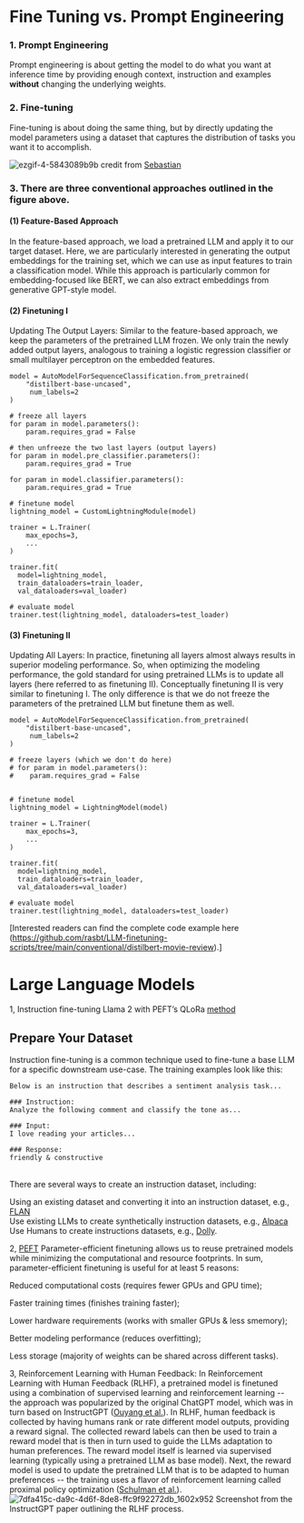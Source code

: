 # Fine Tuning vs. Prompt Engineering 
### 1. Prompt Engineering
Prompt engineering is about getting the model to do what you want at inference time by providing enough context, instruction and examples **without** changing the underlying weights.
### 2.  Fine-tuning
Fine-tuning is about doing the same thing, but by directly updating the model parameters using a dataset that captures the distribution of tasks you want it to accomplish.

![ezgif-4-5843089b9b](https://github.com/nestor-sun/llm/assets/26111084/465d16cb-e037-466b-a4ca-19c8a87361f6)
credit from [Sebastian](https://magazine.sebastianraschka.com/p/finetuning-large-language-models) <br/>
### 3.  There are three conventional approaches outlined in the figure above.
#### (1) Feature-Based Approach
In the feature-based approach, we load a pretrained LLM and apply it to our target dataset. Here, we are particularly interested in generating the output embeddings for the training set, which we can use as input features to train a classification model. While this approach is particularly common for embedding-focused like BERT, we can also extract embeddings from generative GPT-style model. 
#### (2) Finetuning I 
Updating The Output Layers: Similar to the feature-based approach, we keep the parameters of the pretrained LLM frozen. We only train the newly added output layers, analogous to training a logistic regression classifier or small multilayer perceptron on the embedded features.
```
model = AutoModelForSequenceClassification.from_pretrained(
    "distilbert-base-uncased",
     num_labels=2
) 

# freeze all layers
for param in model.parameters():
    param.requires_grad = False
    
# then unfreeze the two last layers (output layers)
for param in model.pre_classifier.parameters():
    param.requires_grad = True

for param in model.classifier.parameters():
    param.requires_grad = True
    
# finetune model
lightning_model = CustomLightningModule(model)

trainer = L.Trainer(
    max_epochs=3,
    ...
)

trainer.fit(
  model=lightning_model,
  train_dataloaders=train_loader,
  val_dataloaders=val_loader)

# evaluate model
trainer.test(lightning_model, dataloaders=test_loader)
```
#### (3) Finetuning II 
Updating All Layers: In practice, finetuning all layers almost always results in superior modeling performance. So, when optimizing the modeling performance, the gold standard for using pretrained LLMs is to update all layers (here referred to as finetuning II). Conceptually finetuning II is very similar to finetuning I. The only difference is that we do not freeze the parameters of the pretrained LLM but finetune them as well.

```
model = AutoModelForSequenceClassification.from_pretrained(
    "distilbert-base-uncased",
     num_labels=2
) 

# freeze layers (which we don't do here)
# for param in model.parameters():
#    param.requires_grad = False
    

# finetune model
lightning_model = LightningModel(model)

trainer = L.Trainer(
    max_epochs=3,
    ...
)

trainer.fit(
  model=lightning_model,
  train_dataloaders=train_loader,
  val_dataloaders=val_loader)

# evaluate model
trainer.test(lightning_model, dataloaders=test_loader)
```
[Interested readers can find the complete code example here (https://github.com/rasbt/LLM-finetuning-scripts/tree/main/conventional/distilbert-movie-review).]

# Large Language Models
1, Instruction fine-tuning Llama 2 with PEFT’s QLoRa [method](https://github.com/nestor-sun/llm/blob/main/demo/fine-tune.py) 
## Prepare Your Dataset
Instruction fine-tuning is a common technique used to fine-tune a base LLM for a specific downstream use-case. The training examples look like this:
```
Below is an instruction that describes a sentiment analysis task...

### Instruction:
Analyze the following comment and classify the tone as...

### Input:
I love reading your articles...

### Response:
friendly & constructive
```
<br/>
There are several ways to create an instruction dataset, including:

Using an existing dataset and converting it into an instruction dataset, e.g., [FLAN](https://huggingface.co/datasets/SirNeural/flan_v2)<br/>
Use existing LLMs to create synthetically instruction datasets, e.g., [Alpaca](https://huggingface.co/datasets/tatsu-lab/alpaca) <br/>
Use Humans to create instructions datasets, e.g., [Dolly](https://huggingface.co/datasets/databricks/databricks-dolly-15k).

2, [PEFT](https://github.com/nestor-sun/llm/blob/main/demo/peft-fine-tune.py)
Parameter-efficient finetuning allows us to reuse pretrained models while minimizing the computational and resource footprints. In sum, parameter-efficient finetuning is useful for at least 5 reasons:

Reduced computational costs (requires fewer GPUs and GPU time);

Faster training times (finishes training faster);

Lower hardware requirements (works with smaller GPUs & less smemory);

Better modeling performance (reduces overfitting);

Less storage (majority of weights can be shared across different tasks).

3, Reinforcement Learning with Human Feedback: In Reinforcement Learning with Human Feedback (RLHF), a pretrained model is finetuned using a combination of supervised learning and reinforcement learning -- the approach was popularized by the original ChatGPT model, which was in turn based on InstructGPT ([Ouyang et al.](https://arxiv.org/abs/2203.02155)). 
In RLHF, human feedback is collected by having humans rank or rate different model outputs, providing a reward signal. The collected reward labels can then be used to train a reward model that is then in turn used to guide the LLMs adaptation to human preferences. The reward model itself is learned via supervised learning (typically using a pretrained LLM as base model). Next, the reward model is used to update the pretrained LLM that is to be adapted to human preferences -- the training uses a flavor of reinforcement learning called proximal policy optimization ([Schulman et al.](https://arxiv.org/abs/1707.06347)).
![7dfa415c-da9c-4d6f-8de8-ffc9f92272db_1602x952](https://github.com/nestor-sun/llm/assets/26111084/f2081679-dadc-4811-8b90-9d01f5a02c18)
Screenshot from the InstructGPT paper outlining the RLHF process.

